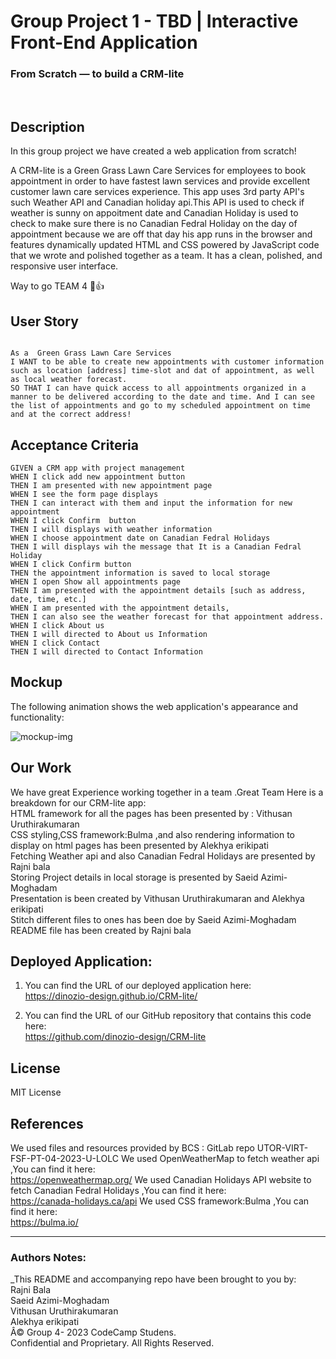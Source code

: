 # Group Project 1 - TBD | Interactive Front-End Application
### From Scratch — to build a CRM-lite
<br>

## Description

In this group project we have created a web application from scratch! 

A CRM-lite is a  Green Grass Lawn Care Services for employees to book appointment in order to have fastest lawn services and  provide excellent customer lawn care services experience. This app uses 3rd party API's such Weather API and Canadian holiday api.This API is used to check if weather is sunny on appoitment date and Canadian Holiday is used to check to make sure there is no Canadian Fedral Holiday on the day of appointment because we are off that day
his app runs in the browser and features dynamically updated HTML and CSS powered by JavaScript code that we wrote and polished together as a team. It has a clean, polished, and responsive user interface. 

Way to go TEAM 4 🙏👍

## User Story

```

As a  Green Grass Lawn Care Services
I WANT to be able to create new appointments with customer information such as location [address] time-slot and dat of appointment, as well as local weather forecast. 
SO THAT I can have quick access to all appointments organized in a manner to be delivered according to the date and time. And I can see the list of appointments and go to my scheduled appointment on time and at the correct address!
```


## Acceptance Criteria

```
GIVEN a CRM app with project management
WHEN I click add new appointment button
THEN I am presented with new appointment page
WHEN I see the form page displays
THEN I can interact with them and input the information for new appointment
WHEN I click Confirm  button
THEN I will displays with weather information
WHEN I choose appointment date on Canadian Fedral Holidays 
THEN I will displays wih the message that It is a Canadian Fedral Holiday
WHEN I click Confirm button
THEN the appointment information is saved to local storage 
WHEN I open Show all appointments page
THEN I am presented with the appointment details [such as address, date, time, etc.]
WHEN I am presented with the appointment details, 
THEN I can also see the weather forecast for that appointment address.
WHEN I click About us  
THEN I will directed to About us Information
WHEN I click Contact 
THEN I will directed to Contact Information
```


## Mockup

The following animation shows the web application's appearance and functionality:

<img src="mockup.png" alt="mockup-img">


## Our Work
We have great Experience working together in a team .Great Team
Here is a breakdown for our CRM-lite app:<br>
HTML framework for all the pages has been presented by : Vithusan Uruthirakumaran <br>
CSS styling,CSS framework:Bulma ,and also rendering information to display on html pages has been presented by Alekhya erikipati<br>
Fetching Weather api and also Canadian Fedral Holidays are presented by  Rajni bala<br>
Storing Project details in local storage is presented by Saeid Azimi-Moghadam <br>
Presentation is been created by  Vithusan Uruthirakumaran and  Alekhya erikipati<br>
Stitch different files to ones has been doe by Saeid Azimi-Moghadam<br>
README file has been created by  Rajni bala<br>

## Deployed Application:
1. You can find the URL of our deployed application here:<br>
https://dinozio-design.github.io/CRM-lite/


2. You can find the URL of our GitHub repository that contains this code here:<br>
https://github.com/dinozio-design/CRM-lite

## License
MIT License

## References
We used files and resources provided by BCS : GitLab repo UTOR-VIRT-FSF-PT-04-2023-U-LOLC
We used OpenWeatherMap to fetch weather api ,You can find it here:<br>
https://openweathermap.org/
We used Canadian Holidays API website to fetch Canadian Fedral Holidays ,You can find it here:<br>
https://canada-holidays.ca/api
We used CSS framework:Bulma ,You can find it here:<br>
https://bulma.io/

- - -


### Authors Notes:<br>
_This README and accompanying repo have been brought to you by:<br>
Rajni Bala<br>Saeid Azimi-Moghadam<br>Vithusan Uruthirakumaran<br>Alekhya erikipati<br>
Â© Group 4- 2023 CodeCamp Studens.<br> 
Confidential and Proprietary. All Rights Reserved.